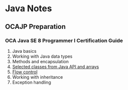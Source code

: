 # Java Notes

## OCAJP Preparation

### OCA Java SE 8 Programmer I Certification Guide

1. Java basics
2. Working with Java data types
3. Methods and encapsulation
4. [Selected classes from Java API and arrays](OCAJP/04_selectedClasses.md)
5. [Flow control](OCAJP/05_flowControl.md)
6. Working with inheritance
7. Exception handling